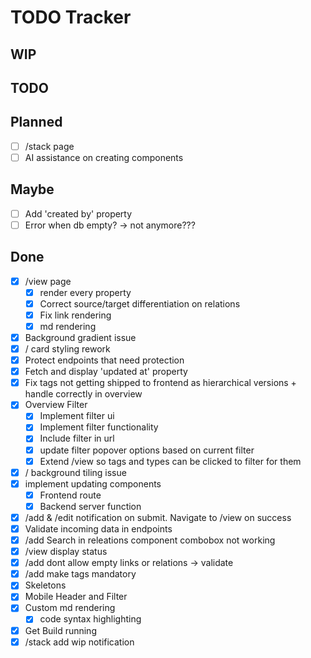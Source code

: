 # TODO Tracker

## WIP

## TODO

## Planned

- [ ] /stack page
- [ ] AI assistance on creating components

## Maybe

- [ ] Add 'created by' property
- [ ] Error when db empty? -> not anymore???

## Done

- [x] /view page
  - [x] render every property
  - [x] Correct source/target differentiation on relations
  - [x] Fix link rendering
  - [x] md rendering
- [x] Background gradient issue
- [x] / card styling rework
- [x] Protect endpoints that need protection
- [x] Fetch and display 'updated at' property
- [x] Fix tags not getting shipped to frontend as hierarchical versions + handle
      correctly in overview
- [x] Overview Filter
  - [x] Implement filter ui
  - [x] Implement filter functionality
  - [x] Include filter in url
  - [x] update filter popover options based on current filter
  - [x] Extend /view so tags and types can be clicked to filter for them
- [x] / background tiling issue
- [x] implement updating components
  - [x] Frontend route
  - [x] Backend server function
- [x] /add & /edit notification on submit. Navigate to /view on success
- [x] Validate incoming data in endpoints
- [x] /add Search in releations component combobox not working
- [x] /view display status
- [x] /add dont allow empty links or relations -> validate
- [x] /add make tags mandatory
- [x] Skeletons
- [x] Mobile Header and Filter
- [x] Custom md rendering
  - [x] code syntax highlighting
- [x] Get Build running
- [x] /stack add wip notification
